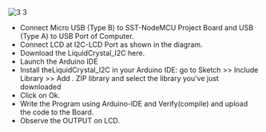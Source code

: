 ![3 3](https://user-images.githubusercontent.com/65058286/155886048-dff0cab7-0384-446f-a8d2-eb6e2728bff6.png)
- Connect Micro USB (Type B) to SST-NodeMCU Project Board and USB (Type A) to USB Port of Computer. 
- Connect LCD at I2C-LCD Port as shown in the diagram.
- Download the LiquidCrystal_I2C here.
- Launch the Arduino IDE 
- Install theLiquidCrystal_I2C in your Arduino IDE: go to Sketch >> Include Library >> Add . ZIP library and select the library you’ve just downloaded 
- Click on Ok.
- Write the Program using Arduino-IDE and Verify(compile) and upload the code to the Board.
- Observe the OUTPUT on LCD.
